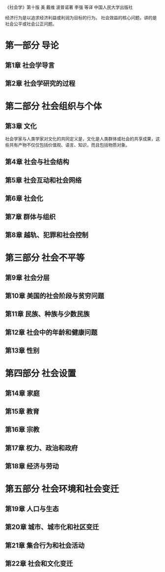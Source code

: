《社会学》第十版 美 戴维 波普诺著 李强 等译 中国人民大学出版社

经济行为是以追求经济利益或利润为目标的行为。
社会效益的核心问题，讲的是社会公平或社会公正问题。


# 第一部分 导论
## 第1章 社会学导言
## 第2章 社会学研究的过程

# 第二部分 社会组织与个体
## 第3章 文化
社会学家与人类学家对文化的共同定义是，文化是人类群体或社会的共享成果，这些共有产物不仅仅包括价值观、语言、知识，而且包括物质对象。

## 第4章 社会与社会结构
## 第5章 社会互动和社会网络
## 第6章 社会化
## 第7章 群体与组织
## 第8章 越轨、犯罪和社会控制

# 第三部分 社会不平等
## 第9章 社会分层
## 第10章 美国的社会阶段与贫穷问题
## 第11章 民族、种族与少数民族
## 第12章 社会中的年龄和健康问题
## 第13章 性别

# 第四部分 社会设置
## 第14章 家庭
## 第15章 教育
## 第16章 宗教
## 第17章 权力、政治和政府
## 第18章 经济与劳动

# 第五部分 社会环境和社会变迁
## 第19章 人口与生态
## 第20章 城市、城市化和社区变迁
## 第21章 集合行为和社会活动
## 第22章 社会和文化变迁